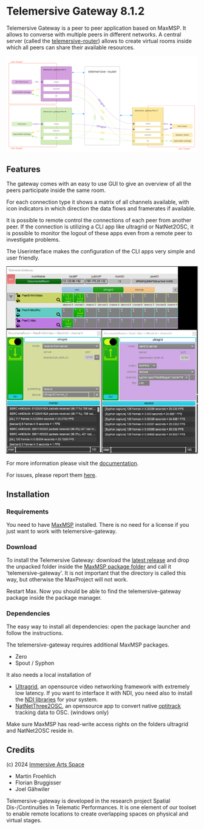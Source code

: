 # Telemersive Gateway 8.1.2

Telemersive Gateway is a peer to peer application based on MaxMSP. It allows to converse with multiple peers in different networks. A central server (called the [telemersive-router](https://github.com/telemersion/telemersive-router)) allows to create virtual rooms inside which all peers can share their available resources.

![Diagram](media/DiagramUserView.svg "Solution")

## Features

The gateway comes with an easy to use GUI to give an overview of all the peers participate inside the same room.

For each connection type it shows a matrix of all channels available, with icon indicators in which direction the data flows and framerates if available.

It is possible to remote control the connections of each peer from another peer. If the connection is utilizing a CLI app like ultragrid or NatNet2OSC, it is possible to monitor the logout of these apps even from a remote peer to investigate problems.

The Userinterface makes the configuration of the CLI apps very simple and user friendly.

![Diagram](media/TG_device_ultragrid_2peers.png "GUI")

For more information please visit  the [documentation](https://github.com/telemersion/telemersive-gateway/wiki).

For issues, please report them [here](https://github.com/telemersion/telemersive-gateway/issues).

## Installation

### Requirements
You need to have [MaxMSP](https://cycling74.com/) installed. There is no need for a license if you just want to work with telemersive-gateway.

### Download
To install the Telemersive Gateway: download the [latest release](https://github.com/telemersion/telemersive-gateway/releases) and drop the unpacked folder inside the [MaxMSP package folder](https://docs.cycling74.com/max8/vignettes/packages) and call it 'telemersive-gateway'. It is not important that the directory is called this way, but otherwise the MaxProject will not work.

Restart Max. Now you should be able to find the telemersive-gateway package inside the package manager.

### Dependencies
The easy way to install all dependencies: open the package launcher and follow the instructions.

The telemersive-gateway requires additional MaxMSP packages.

* Zero
* Spout / Syphon

It also needs a local installation of

* [Ultragrid](https://www.ultragrid.cz/), an opensource video networking framework with extremely low latency. If you want to interface it with NDI, you need also to install the [NDI libraries](https://github.com/CESNET/UltraGrid/wiki/Syphon,-Spout-and-NDI#ndi) for your system.
* [NatNetThree2OSC](https://github.com/tecartlab/app_NatNetThree2OSC),  an opensource app to convert native [optitrack](https://optitrack.com/software/) tracking data to OSC. (windows only)

Make sure MaxMSP has read-write access rights on the folders ultragrid and NatNet2OSC reside in.

## Credits

(c) 2024 [Immersive Arts Space](http://immersive-arts.ch)

* Martin Froehlich
* Florian Bruggisser
* Joel Gähwiler

Telemersive-gateway is developed in the research project Spatial Dis-/Continuities in Telematic Performances. It is one element of our toolset to enable remote locations to create overlapping spaces on physical and virtual stages.

